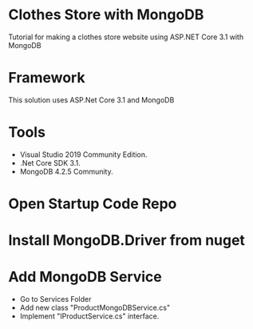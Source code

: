 # Clothes Store with MongoDB
Tutorial for making a clothes store website using ASP.NET Core 3.1 with MongoDB 

# Framework
This solution uses ASP.Net Core 3.1 and MongoDB

# Tools
- Visual Studio 2019 Community Edition.
- .Net Core SDK 3.1.
- MongoDB 4.2.5 Community.

# Open Startup Code Repo

# Install MongoDB.Driver from nuget

# Add MongoDB Service
- Go to Services Folder
- Add new class "ProductMongoDBService.cs" 
- Implement "IProductService.cs" interface.
